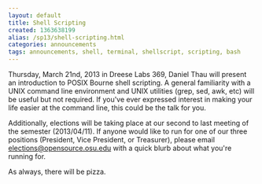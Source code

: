 ```yaml
---
layout: default
title: Shell Scripting
created: 1363638199
alias: /sp13/shell-scripting.html
categories: announcements
tags: announcements, shell, terminal, shellscript, scripting, bash
---
```

Thursday, March 21nd, 2013 in Dreese Labs 369, Daniel Thau will present an introduction to POSIX Bourne shell scripting.  A general familiarity with a UNIX command line environment and UNIX utilities (grep, sed, awk, etc) will be useful but not required. If you've ever expressed interest in making your life easier at the command line, this could be the talk for you.

Additionally, elections will be taking place at our second to last meeting of the semester (2013/04/11). If anyone would like to run for one of our three positions (President, Vice President, or Treasurer), please email elections@opensource.osu.edu with a quick blurb about what you're running for.

As always, there will be pizza.
